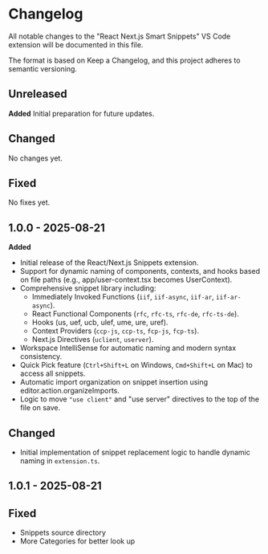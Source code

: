 # Changelog

All notable changes to the "React Next.js Smart Snippets" VS Code extension will be documented in this file.

The format is based on Keep a Changelog, and this project adheres to semantic versioning.

## Unreleased

**Added**
Initial preparation for future updates.

## Changed
No changes yet.

## Fixed
No fixes yet.

## 1.0.0 - 2025-08-21

__Added__

- Initial release of the React/Next.js Snippets extension.
- Support for dynamic naming of components, contexts, and hooks based on file paths (e.g., app/user-context.tsx becomes UserContext).
- Comprehensive snippet library including:
  - Immediately Invoked Functions (`iif`, `iif-async`, `iif-ar`, `iif-ar-async`).
  - React Functional Components (`rfc`, `rfc-ts`, `rfc-de`, `rfc-ts-de`).
  - Hooks (us, uef, ucb, ulef, ume, ure, uref).
  - Context Providers (`ccp-js`, `ccp-ts`, `fcp-js`, `fcp-ts`).
  - Next.js Directives (`uclient`, `userver`).
- Workspace IntelliSense for automatic naming and modern syntax consistency.
- Quick Pick feature (`Ctrl+Shift+L` on Windows, `Cmd+Shift+L` on Mac) to access all snippets.
- Automatic import organization on snippet insertion using editor.action.organizeImports.
- Logic to move `"use client"` and "use server" directives to the top of the file on save.

## Changed
- Initial implementation of snippet replacement logic to handle dynamic naming in `extension.ts`.

## 1.0.1 - 2025-08-21

## Fixed
- Snippets source directory
- More Categories for better look up
